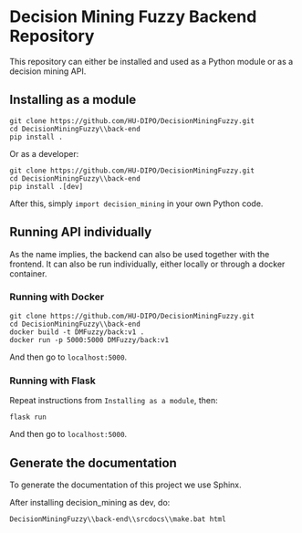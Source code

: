 # Decision Mining Fuzzy Backend Repository

This repository can either be installed and used as a Python module or as a decision mining API.

## Installing as a module

```shell
git clone https://github.com/HU-DIPO/DecisionMiningFuzzy.git
cd DecisionMiningFuzzy\\back-end
pip install .
```

Or as a developer:

```shell
git clone https://github.com/HU-DIPO/DecisionMiningFuzzy.git
cd DecisionMiningFuzzy\\back-end
pip install .[dev]
```

After this, simply `import decision_mining` in your own Python code.

## Running API individually

As the name implies, the backend can also be used together with the frontend. It can also be run individually, either locally or through a docker container.

### Running with Docker

```shell
git clone https://github.com/HU-DIPO/DecisionMiningFuzzy.git
cd DecisionMiningFuzzy\\back-end
docker build -t DMFuzzy/back:v1 .
docker run -p 5000:5000 DMFuzzy/back:v1
```

And then go to `localhost:5000`.

### Running with Flask

Repeat instructions from `Installing as a module`, then:

```shell
flask run
```

And then go to `localhost:5000`.

## Generate the documentation

To generate the documentation of this project we use Sphinx.

After installing decision_mining as dev, do:

```shell
DecisionMiningFuzzy\\back-end\\srcdocs\\make.bat html
```
